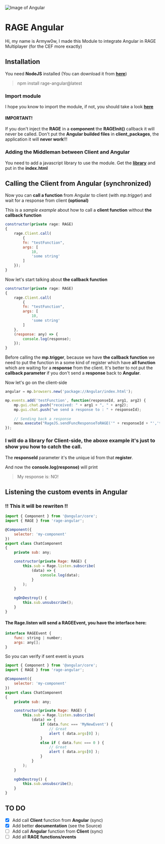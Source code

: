 ![Image of Angular](https://angular.io/assets/images/logos/angular/angular.png)

# RAGE Angular

Hi, my name is Armyw0w, I made this Module to integrate Angular in RAGE Multiplayer (for the CEF more exactly)

## Installation

You need **NodeJS** installed (You can download it from **[here](https://nodejs.org)**)
> npm install rage-angular@latest

### Import module

I hope you know to import the module, if not, you should take a look **[here](https://angular.io/guide/ngmodule)**

#### IMPORTANT!
If you don't inject the **RAGE** in a **component** the **RAGEInit()** callback it will never be called.
Don't put the **Angular builded files** in **client_packages**, the application it will **never work**!!!
 
### Adding the Middleman between Client and Angular

You need to add a javascript library to use the module.
Get the **[library](https://github.com/Armyw0w/RAGEAngular/blob/master/middleman.min.js)** and put in the **index.html**
 
> <script type="text/javascript" src="middleman.min.js"></script>
 
## Calling the Client from Angular (synchronized) 

Now you can **call a function** from Angular to client (with *mp.trigger*) and wait for a response from client **(optional)**

This is a *sample example* about how to call a **client function** without **the callback function**
```javascript
constructor(private rage: RAGE)
{
	rage.Client.call(
    	{
		fn: "testFunction",
		args: [
			10,
			'some string'
		]
	});
}
```
Now let's start talking about **the callback function**
```javascript
constructor(private rage: RAGE)
{
	rage.Client.call(
    	{
		fn: "testFunction",
		args: [
			10,
			'some string'
		]
	},
	(response: any) => {
		console.log(response);
	});
}
```
Before calling the **mp.trigger**, because we have **the callback function** we need to put the function in a some kind of register which have **all function** which are waiting for a **response** from the client.
It's better to not put the **callback parameter** if you don't send a **response** back to **Angular**.

Now let's go on the client-side
```javascript
angular = mp.browsers.new('package://Angular/index.html');

mp.events.add('testFunction', function(responseId, arg1, arg2) {
	mp.gui.chat.push("received: " + arg1 + ", " + arg2);
	mp.gui.chat.push("we send a response to : " + responseId);
	
	// Sending back a response
	menu.execute("RageJS.sendFuncResponseToRAGE('" + responseId + "','testFunction','My response is: NO!');");
});
```
### I will do a library for Client-side, the aboxe example it's just to show you how to catch the call.
The **responseId** parameter it's the unique id from that **register**.

And now the **console.log(response)** will print
> My response is: NO!

## Listening the custom events in Angular
### !! This it will be rewriten !!

```javascript
import { Component } from '@angular/core'; 
import { RAGE } from 'rage-angular'; 

@Component({ 
	selector: 'my-component' 
}) 
export class ChatComponent 
{ 
	private sub: any;

	constructor(private Rage: RAGE) { 
		this.sub = Rage.listen.subscribe( 
			(data) => { 
				console.log(data); 
			} 
		); 
	} 
	
	ngOnDestroy() {
		this.sub.unsubscribe();
	}
}
```
#### The Rage.listen will send a RAGEEvent, you have the interface here:
```javascript
interface RAGEEvent {
    func: string | number;
    args: any[];
}
```

So you can verify if sent event is yours
```javascript
import { Component } from '@angular/core'; 
import { RAGE } from 'rage-angular'; 

@Component({ 
	selector: 'my-component' 
}) 
export class ChatComponent 
{ 
	private sub: any;

	constructor(private Rage: RAGE) { 
		this.sub = Rage.listen.subscribe( 
			(data) => { 
				if (data.func === 'MyNewEvent') { 
					// Great 
					alert ( data.args[0] ); 
				}
				else if ( data.func === 0 ) { 
					// Great 
					alert ( data.args[0] ); 
				} 
			} 
		); 
	} 
	
	ngOnDestroy() {
		this.sub.unsubscribe();
	}
}
```

## TO DO

- [x] Add call **Client** function from **Angular** (sync)
- [x] Add better **documentation** (see the Source)
- [ ] Add call **Angular** function from **Client** (sync)
- [ ] Add all **RAGE functions/events**

